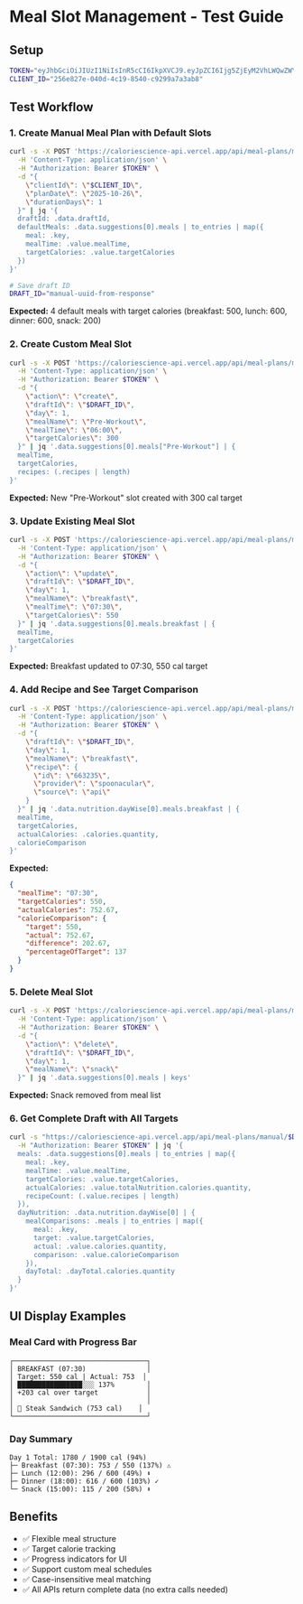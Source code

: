 # Meal Slot Management - Test Guide

## Setup

```bash
TOKEN="eyJhbGciOiJIUzI1NiIsInR5cCI6IkpXVCJ9.eyJpZCI6Ijg5ZjEyM2VhLWQwZWYtNDEyNy04Y2ZiLWQyZjI4NjAxYTBhNiIsImVtYWlsIjoibGFrc2htaUBjYWxvcmllc2NpZW5jZS5haSIsInJvbGUiOiJudXRyaXRpb25pc3QiLCJpYXQiOjE3NjA0NDI0OTYsImV4cCI6MTc2MTA0NzI5Nn0.YTkvCBlY2HIFvt-902EnIZqSPX60sla0Ox7RUoAxUfE"
CLIENT_ID="256e827e-040d-4c19-8540-c9299a7a3ab8"
```

## Test Workflow

### 1. Create Manual Meal Plan with Default Slots

```bash
curl -s -X POST 'https://caloriescience-api.vercel.app/api/meal-plans/manual/create' \
  -H 'Content-Type: application/json' \
  -H "Authorization: Bearer $TOKEN" \
  -d "{
    \"clientId\": \"$CLIENT_ID\",
    \"planDate\": \"2025-10-26\",
    \"durationDays\": 1
  }" | jq '{
  draftId: .data.draftId,
  defaultMeals: .data.suggestions[0].meals | to_entries | map({
    meal: .key,
    mealTime: .value.mealTime,
    targetCalories: .value.targetCalories
  })
}'

# Save draft ID
DRAFT_ID="manual-uuid-from-response"
```

**Expected:** 4 default meals with target calories (breakfast: 500, lunch: 600, dinner: 600, snack: 200)

### 2. Create Custom Meal Slot

```bash
curl -s -X POST 'https://caloriescience-api.vercel.app/api/meal-plans/manual/meal-slot' \
  -H 'Content-Type: application/json' \
  -H "Authorization: Bearer $TOKEN" \
  -d "{
    \"action\": \"create\",
    \"draftId\": \"$DRAFT_ID\",
    \"day\": 1,
    \"mealName\": \"Pre-Workout\",
    \"mealTime\": \"06:00\",
    \"targetCalories\": 300
  }" | jq '.data.suggestions[0].meals["Pre-Workout"] | {
  mealTime,
  targetCalories,
  recipes: (.recipes | length)
}'
```

**Expected:** New "Pre-Workout" slot created with 300 cal target

### 3. Update Existing Meal Slot

```bash
curl -s -X POST 'https://caloriescience-api.vercel.app/api/meal-plans/manual/meal-slot' \
  -H 'Content-Type: application/json' \
  -H "Authorization: Bearer $TOKEN" \
  -d "{
    \"action\": \"update\",
    \"draftId\": \"$DRAFT_ID\",
    \"day\": 1,
    \"mealName\": \"breakfast\",
    \"mealTime\": \"07:30\",
    \"targetCalories\": 550
  }" | jq '.data.suggestions[0].meals.breakfast | {
  mealTime,
  targetCalories
}'
```

**Expected:** Breakfast updated to 07:30, 550 cal target

### 4. Add Recipe and See Target Comparison

```bash
curl -s -X POST 'https://caloriescience-api.vercel.app/api/meal-plans/manual/add-recipe' \
  -H 'Content-Type: application/json' \
  -H "Authorization: Bearer $TOKEN" \
  -d "{
    \"draftId\": \"$DRAFT_ID\",
    \"day\": 1,
    \"mealName\": \"breakfast\",
    \"recipe\": {
      \"id\": \"663235\",
      \"provider\": \"spoonacular\",
      \"source\": \"api\"
    }
  }" | jq '.data.nutrition.dayWise[0].meals.breakfast | {
  mealTime,
  targetCalories,
  actualCalories: .calories.quantity,
  calorieComparison
}'
```

**Expected:**
```json
{
  "mealTime": "07:30",
  "targetCalories": 550,
  "actualCalories": 752.67,
  "calorieComparison": {
    "target": 550,
    "actual": 752.67,
    "difference": 202.67,
    "percentageOfTarget": 137
  }
}
```

### 5. Delete Meal Slot

```bash
curl -s -X POST 'https://caloriescience-api.vercel.app/api/meal-plans/manual/meal-slot' \
  -H 'Content-Type: application/json' \
  -H "Authorization: Bearer $TOKEN" \
  -d "{
    \"action\": \"delete\",
    \"draftId\": \"$DRAFT_ID\",
    \"day\": 1,
    \"mealName\": \"snack\"
  }" | jq '.data.suggestions[0].meals | keys'
```

**Expected:** Snack removed from meal list

### 6. Get Complete Draft with All Targets

```bash
curl -s "https://caloriescience-api.vercel.app/api/meal-plans/manual/$DRAFT_ID" \
  -H "Authorization: Bearer $TOKEN" | jq '{
  meals: .data.suggestions[0].meals | to_entries | map({
    meal: .key,
    mealTime: .value.mealTime,
    targetCalories: .value.targetCalories,
    actualCalories: .value.totalNutrition.calories.quantity,
    recipeCount: (.value.recipes | length)
  }),
  dayNutrition: .data.nutrition.dayWise[0] | {
    mealComparisons: .meals | to_entries | map({
      meal: .key,
      target: .value.targetCalories,
      actual: .value.calories.quantity,
      comparison: .value.calorieComparison
    }),
    dayTotal: .dayTotal.calories.quantity
  }
}'
```

## UI Display Examples

### Meal Card with Progress Bar

```
┌─────────────────────────────────┐
│ BREAKFAST (07:30)               │
│ Target: 550 cal | Actual: 753  │
│ ████████████████░░░ 137%        │
│ +203 cal over target            │
│                                 │
│ 🍳 Steak Sandwich (753 cal)    │
└─────────────────────────────────┘
```

### Day Summary

```
Day 1 Total: 1780 / 1900 cal (94%)
├─ Breakfast (07:30): 753 / 550 (137%) ⚠️
├─ Lunch (12:00): 296 / 600 (49%) ⬇️
├─ Dinner (18:00): 616 / 600 (103%) ✓
└─ Snack (15:00): 115 / 200 (58%) ⬇️
```

## Benefits

- ✅ Flexible meal structure
- ✅ Target calorie tracking
- ✅ Progress indicators for UI
- ✅ Support custom meal schedules
- ✅ Case-insensitive meal matching
- ✅ All APIs return complete data (no extra calls needed)

